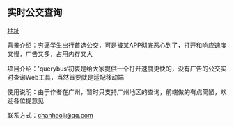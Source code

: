 ## 实时公交查询

[地址]('http://bus.chanjiji.xyz')

背景介绍：穷逼学生出行首选公交，可是被某APP彻底恶心到了，打开和响应速度又慢，广告又多，占用内存又大

项目介绍：'querybus‘初衷是给大家提供一个打开速度更快的，没有广告的公交实时查询Web工具，当然首要就是适配移动端

使用说明：由于作者在广州，暂时只支持广州地区的查询，前端做的有点简陋，欢迎各位提意见

联系方式：chanhaoji@qq.com
